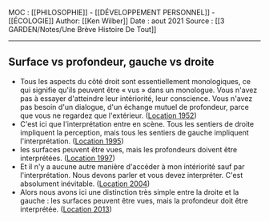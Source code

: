 MOC : [[PHILOSOPHIE]] - [[DÉVELOPPEMENT PERSONNEL]] - [[ÉCOLOGIE]]
Author: [[Ken Wilber]]
Date : aout 2021
Source : [[3 GARDEN/Notes/Une Brève Histoire De Tout]]
***

## Surface vs profondeur, gauche vs droite
- Tous les aspects du côté droit sont essentiellement monologiques, ce qui signifie qu'ils peuvent être « vus » dans un monologue. Vous n'avez pas à essayer d'atteindre leur intériorité, leur conscience. Vous n'avez pas besoin d'un dialogue, d'un échange mutuel de profondeur, parce que vous ne regardez que l'extérieur. ([Location 1952](https://readwise.io/to_kindle?action=open&asin=B07MQ681WQ&location=1952))
- C'est ici que l'interprétation entre en scène. Tous les sentiers de droite impliquent la perception, mais tous les sentiers de gauche impliquent l'interprétation. ([Location 1995](https://readwise.io/to_kindle?action=open&asin=B07MQ681WQ&location=1995))
- les surfaces peuvent être vues, mais les profondeurs doivent être interprétées. ([Location 1997](https://readwise.io/to_kindle?action=open&asin=B07MQ681WQ&location=1997))
- Et il n'y a aucune autre manière d'accéder à mon intériorité sauf par l'interprétation. Nous devons parler et vous devez interpréter. C'est absolument inévitable. ([Location 2004](https://readwise.io/to_kindle?action=open&asin=B07MQ681WQ&location=2004))
- Alors nous avons ici une distinction très simple entre la droite et la gauche : les surfaces peuvent être vues, mais la profondeur doit être interprétée. ([Location 2013](https://readwise.io/to_kindle?action=open&asin=B07MQ681WQ&location=2013))